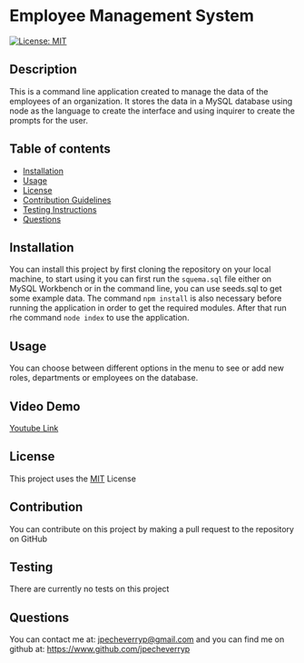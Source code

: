 # Employee Management System
  [![License: MIT](https://img.shields.io/badge/License-MIT-yellow.svg)](https://opensource.org/licenses/MIT)
## Description
This is a command line application created to manage the data of the employees of an organization. It stores the data in a MySQL database using node as the language to create the interface and using inquirer to create the prompts for the user.
## Table of contents
- [Installation](#installation)
- [Usage](#usage)
- [License](#license)
- [Contribution Guidelines](#contribution)
- [Testing Instructions](#testing)
- [Questions](#questions)
## Installation
You can install this project by first cloning the repository on your local machine, to start using it you can first run the ```squema.sql``` file either on MySQL Workbench or in the command line, you can use seeds.sql to get some example data. 
The command 
```npm install``` is also necessary before running the application in order to get the required modules. After that run rhe command ```node index``` to use the application.
## Usage
You can choose between different options in the menu to see or add new roles, departments or employees on the database.
## Video Demo
[Youtube Link](https://youtu.be/yn_AUQuUVqY)
## License
This project uses the [MIT](LICENSE) License 
## Contribution
You can contribute on this project by making a pull request to the repository on GitHub
## Testing
There are currently no tests on this project
## Questions
You can contact me at: 
jpecheverryp@gmail.com
and you can find me on github at:
https://www.github.com/jpecheverryp
